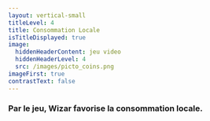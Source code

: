 ```yaml
---
layout: vertical-small
titleLevel: 4
title: Consommation Locale
isTitleDisplayed: true
image:
  hiddenHeaderContent: jeu video
  hiddenHeaderLevel: 4
  src: /images/picto_coins.png
imageFirst: true
contrastText: false
---
```

### Par le jeu, Wizar favorise la consommation locale.
